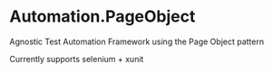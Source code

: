 # Automation.PageObject
Agnostic Test Automation Framework using the Page Object pattern

Currently supports selenium + xunit